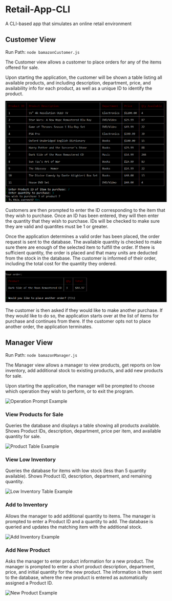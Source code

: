 # Retail-App-CLI
A CLI-based app that simulates an online retail environment

## Customer View

Run Path: `node bamazonCustomer.js`

The Customer view allows a customer to place orders for any of the items offered for sale.

Upon starting the application, the customer will be shown a table listing all available products, and including description, department, price, and availability info for each product, as well as a unique ID to identify the product.

![Product Table Example](./Images/bamazonCustomerProductTable.png)

Customers are then prompted to enter the ID corresponding to the item that they wish to purchase. Once an ID has been entered, they will then enter the quantity that they wish to purchase. IDs will be checked to make sure they are valid and quantites must be 1 or greater.

Once the application determines a valid order has been placed, the order request is sent to the database. The available quantity is checked to make sure there are enough of the selected item to fulfill the order. If there is sufficient quantity, the order is placed and that many units are deducted from the stock in the database. The customer is informed of their order, including the total cost for the quantity they ordered.

![Order Confirmation Example](./Images/bamazonCustomerOrderConfirm.png)

The customer is then asked if they would like to make another purchase. If they would like to do so, the application starts over at the list of items for purchase and continues from there. If the customer opts not to place another order, the application terminates.


## Manager View

Run Path: `node bamazonManager.js`

The Manager view allows a manager to view products, get reports on low inventory, add additional stock to existing products, and add new products for sale.

Upon starting the application, the manager will be prompted to choose which operation they wish to perform, or to exit the program.

![Operation Prompt Example](.Images/bamazonManagerOperationPrompt.png)

### View Products for Sale

Queries the database and displays a table showing all products available. Shows Product IDs, description, department, price per item, and available quantity for sale.

![Product Table Example](.Images/bamazonManagerProductTable.png)

### View Low Inventory

Queries the database for items with low stock (less than 5 quantity available). Shows Product ID, description, department, and remaining quantity.

![Low Inventory Table Example](.Images/bamazonManagerLowInventory.png)

### Add to Inventory

Allows the manager to add additional quantity to items. The manager is prompted to enter a Product ID and a quantity to add. The database is queried and updates the matching item with the additional stock.

![Add Inventory Example](.Images/bamazonManagerAddInventory.png)

### Add New Product

Asks the manager to enter product information for a new product. The manager is prompted to enter a short product description, department, price, and initial quantity for the new product. The information is then sent to the database, where the new product is entered as automatically assigned a Product ID.

![New Product Example](.Images/bamazonManagerNewProduct.png)
